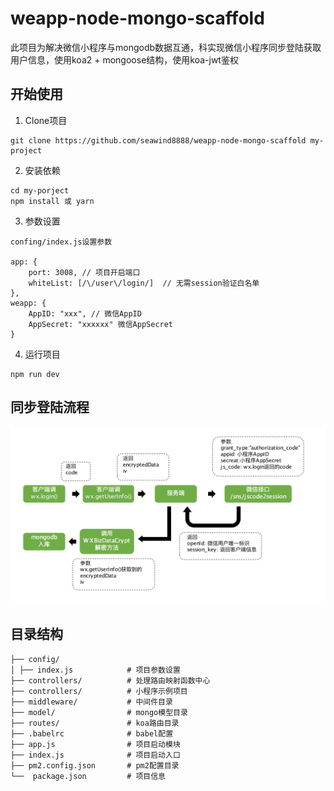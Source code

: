 # weapp-node-mongo-scaffold
此项目为解决微信小程序与mongodb数据互通，科实现微信小程序同步登陆获取用户信息，使用koa2 + mongoose结构，使用koa-jwt鉴权

## 开始使用

1. Clone项目
```
git clone https://github.com/seawind8888/weapp-node-mongo-scaffold my-project
```

2. 安装依赖
```
cd my-porject
npm install 或 yarn
```


3. 参数设置
```
confing/index.js设置参数

app: {
    port: 3008, // 项目开启端口
    whiteList: [/\/user\/login/]  // 无需session验证白名单
},
weapp: {
    AppID: "xxx", // 微信AppID
    AppSecret: "xxxxxx" 微信AppSecret
}
```

4. 运行项目

```
npm run dev
```
## 同步登陆流程
![image](./screenshot/weapp-login.png)

## 目录结构
```
├── config/ 
│ ├── index.js            # 项目参数设置
├── controllers/          # 处理路由映射函数中心
├── controllers/          # 小程序示例项目
├── middleware/           # 中间件目录
├── model/                # mongo模型目录
├── routes/               # koa路由目录
├── .babelrc              # babel配置
├── app.js                # 项目启动模块
├── index.js              # 项目启动入口
├── pm2.config.json       # pm2配置目录
└──  package.json         # 项目信息
```
